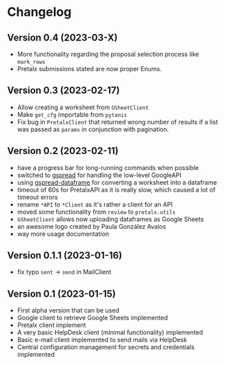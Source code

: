 # Changelog

## Version 0.4 (2023-03-X)

- More functionality regarding the proposal selection process like `mark_rows`
- Pretalx submissions stated are now proper Enums.

## Version 0.3 (2023-02-17)

- Allow creating a worksheet from `GSheetClient`
- Make `get_cfg` importable from `pytanis`
- Fix bug in `PretalxClient` that returned wrong number of results if a list was passed as `params` in conjunction with
  pagination.

## Version 0.2 (2023-02-11)

- have a progress bar for long-running commands when possible
- switched to [gspread](https://docs.gspread.org/) for handling the low-level GoogleAPI
- using [gspread-dataframe](https://gspread-dataframe.readthedocs.io/) for converting a worksheet into a dataframe
- timeout of 60s for PretalxAPI as it is really slow, which caused a lot of timeout errors
- rename `*API` to `*Client` as it's rather a client for an API
- moved some functionality from `review` to `pretalx.utils`
- `GSheetClient` allows now uploading dataframes as Google Sheets
- an awesome logo created by Paula González Avalos
- way more usage documentation

## Version 0.1.1 (2023-01-16)

- fix typo `sent` -> `send` in MailClient

## Version 0.1 (2023-01-15)

- First alpha version that can be used
- Google client to retrieve Google Sheets implemented
- Pretalx client implement
- A very basic HelpDesk client (minimal functionality) implemented
- Basic e-mail client implemented to send mails via HelpDesk
- Central configuration management for secrets and credentials implemented
